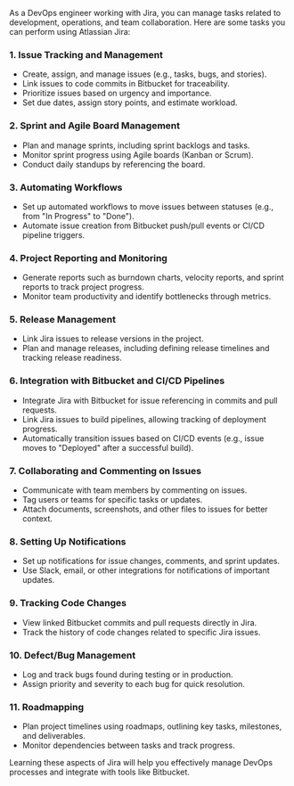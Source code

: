 As a DevOps engineer working with Jira, you can manage tasks related to development, operations, and team collaboration. Here are some tasks you can perform using Atlassian Jira:

### 1. **Issue Tracking and Management**
   - Create, assign, and manage issues (e.g., tasks, bugs, and stories).
   - Link issues to code commits in Bitbucket for traceability.
   - Prioritize issues based on urgency and importance.
   - Set due dates, assign story points, and estimate workload.

### 2. **Sprint and Agile Board Management**
   - Plan and manage sprints, including sprint backlogs and tasks.
   - Monitor sprint progress using Agile boards (Kanban or Scrum).
   - Conduct daily standups by referencing the board.

### 3. **Automating Workflows**
   - Set up automated workflows to move issues between statuses (e.g., from "In Progress" to "Done").
   - Automate issue creation from Bitbucket push/pull events or CI/CD pipeline triggers.

### 4. **Project Reporting and Monitoring**
   - Generate reports such as burndown charts, velocity reports, and sprint reports to track project progress.
   - Monitor team productivity and identify bottlenecks through metrics.

### 5. **Release Management**
   - Link Jira issues to release versions in the project.
   - Plan and manage releases, including defining release timelines and tracking release readiness.

### 6. **Integration with Bitbucket and CI/CD Pipelines**
   - Integrate Jira with Bitbucket for issue referencing in commits and pull requests.
   - Link Jira issues to build pipelines, allowing tracking of deployment progress.
   - Automatically transition issues based on CI/CD events (e.g., issue moves to "Deployed" after a successful build).

### 7. **Collaborating and Commenting on Issues**
   - Communicate with team members by commenting on issues.
   - Tag users or teams for specific tasks or updates.
   - Attach documents, screenshots, and other files to issues for better context.

### 8. **Setting Up Notifications**
   - Set up notifications for issue changes, comments, and sprint updates.
   - Use Slack, email, or other integrations for notifications of important updates.

### 9. **Tracking Code Changes**
   - View linked Bitbucket commits and pull requests directly in Jira.
   - Track the history of code changes related to specific Jira issues.

### 10. **Defect/Bug Management**
   - Log and track bugs found during testing or in production.
   - Assign priority and severity to each bug for quick resolution.

### 11. **Roadmapping**
   - Plan project timelines using roadmaps, outlining key tasks, milestones, and deliverables.
   - Monitor dependencies between tasks and track progress.

Learning these aspects of Jira will help you effectively manage DevOps processes and integrate with tools like Bitbucket.
